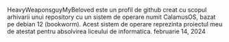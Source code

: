 HeavyWeaponsguyMyBeloved este un profil de github creat cu scopul arhivarii unui repository cu un sistem de operare numit CalamusOS, bazat pe debian 12 (bookworm).
Acest sistem de operare reprezinta proiectul meu de atestat pentru absolvirea liceului de informatica.
februarie 14, 2024 
